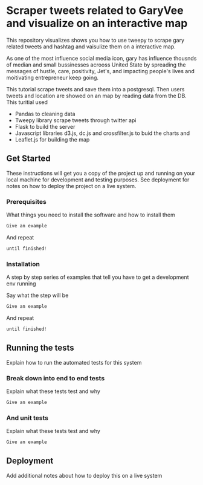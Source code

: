 # Scraper tweets related to GaryVee and visualize on an interactive map
This repository visualizes shows you how to use tweepy to scrape gary related tweets and hashtag and vaisulize them on a interactive map.

As one of the most influence social media icon, gary has influence thousnds of median and small bussinesses acrooss United State by spreading the messages of hustle, care, positivity, Jet's, and impacting people's lives and moitivating entrepreneur  keep going. 

This tutorial scrape tweets and save them into a postgresql. Then users tweets and location are showed on an map by reading data from the DB. This turitial used 
* Pandas to cleaning data 
* Tweepy library scrape tweets through twitter api
* Flask to build the server 
* Javascript libraries d3.js, dc.js and crossfilter.js to buid the charts and 
* Leaflet.js for building the map

## Get Started
These instructions will get you a copy of the project up and running on your local machine for development and testing purposes. See deployment for notes on how to deploy the project on a live system.

### Prerequisites
What things you need to install the software and how to install them

```python
Give an example
```
And repeat

```python
until finished!
```
### Installation

A step by step series of examples that tell you have to get a development env running

Say what the step will be

```python
Give an example
```
And repeat

```python
until finished!
```

## Running the tests

Explain how to run the automated tests for this system

### Break down into end to end tests

Explain what these tests test and why

```python
Give an example
```

### And unit tests


Explain what these tests test and why

```python
Give an example
```


## Deployment

Add additional notes about how to deploy this on a live system




